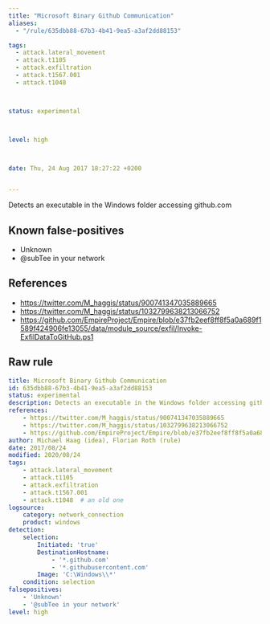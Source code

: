 ```yaml
---
title: "Microsoft Binary Github Communication"
aliases:
  - "/rule/635dbb88-67b3-4b41-9ea5-a3af2dd88153"

tags:
  - attack.lateral_movement
  - attack.t1105
  - attack.exfiltration
  - attack.t1567.001
  - attack.t1048



status: experimental



level: high



date: Thu, 24 Aug 2017 18:27:22 +0200


---
```


Detects an executable in the Windows folder accessing github.com

<!--more-->


## Known false-positives

* Unknown
* @subTee in your network



## References

* https://twitter.com/M_haggis/status/900741347035889665
* https://twitter.com/M_haggis/status/1032799638213066752
* https://github.com/EmpireProject/Empire/blob/e37fb2eef8ff8f5a0a689f1589f424906fe13055/data/module_source/exfil/Invoke-ExfilDataToGitHub.ps1


## Raw rule
```yaml
title: Microsoft Binary Github Communication
id: 635dbb88-67b3-4b41-9ea5-a3af2dd88153
status: experimental
description: Detects an executable in the Windows folder accessing github.com
references:
    - https://twitter.com/M_haggis/status/900741347035889665
    - https://twitter.com/M_haggis/status/1032799638213066752
    - https://github.com/EmpireProject/Empire/blob/e37fb2eef8ff8f5a0a689f1589f424906fe13055/data/module_source/exfil/Invoke-ExfilDataToGitHub.ps1
author: Michael Haag (idea), Florian Roth (rule)
date: 2017/08/24
modified: 2020/08/24
tags:
    - attack.lateral_movement
    - attack.t1105
    - attack.exfiltration
    - attack.t1567.001
    - attack.t1048  # an old one
logsource:
    category: network_connection
    product: windows
detection:
    selection:
        Initiated: 'true'
        DestinationHostname:
            - '*.github.com'
            - '*.githubusercontent.com'
        Image: 'C:\Windows\\*'
    condition: selection
falsepositives:
    - 'Unknown'
    - '@subTee in your network'
level: high

```
